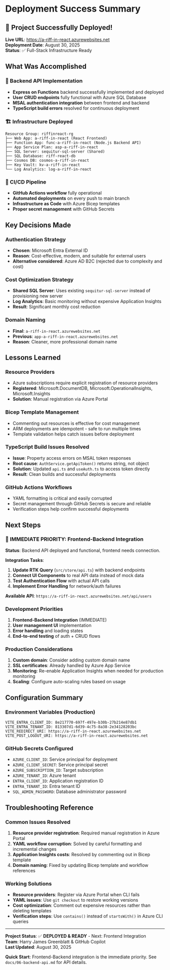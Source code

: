 # Deployment Success Summary

## 🎉 Project Successfully Deployed!

**Live URL**: https://a-riff-in-react.azurewebsites.net  
**Deployment Date**: August 30, 2025  
**Status**: ✅ Full-Stack Infrastructure Ready

## What Was Accomplished

### 🔄 Backend API Implementation
- **Express on Functions** backend successfully implemented and deployed
- **User CRUD endpoints** fully functional with Azure SQL Database
- **MSAL authentication integration** between frontend and backend
- **TypeScript build errors** resolved for continuous deployment

### 🏗️ Infrastructure Deployed
```
Resource Group: riffinreact-rg
├── Web App: a-riff-in-react (React Frontend)
├── Function App: func-a-riff-in-react (Node.js Backend API)
├── App Service Plan: asp-a-riff-in-react
├── SQL Server: sequitur-sql-server (Shared)
├── SQL Database: riff-react-db
├── Cosmos DB: cosmos-a-riff-in-react
├── Key Vault: kv-a-riff-in-react
└── Log Analytics: log-a-riff-in-react
```

### 🔧 CI/CD Pipeline
- **GitHub Actions workflow** fully operational
- **Automated deployments** on every push to main branch
- **Infrastructure as Code** with Azure Bicep templates
- **Proper secret management** with GitHub Secrets

## Key Decisions Made

### Authentication Strategy
- **Chosen**: Microsoft Entra External ID
- **Reason**: Cost-effective, modern, and suitable for external users
- **Alternative considered**: Azure AD B2C (rejected due to complexity and cost)

### Cost Optimization Strategy
- **Shared SQL Server**: Uses existing `sequitur-sql-server` instead of provisioning new server
- **Log Analytics**: Basic monitoring without expensive Application Insights
- **Result**: Significant monthly cost reduction

### Domain Naming
- **Final**: `a-riff-in-react.azurewebsites.net`
- **Previous**: `app-a-riff-in-react.azurewebsites.net`
- **Reason**: Cleaner, more professional domain name

## Lessons Learned

### Resource Providers
- Azure subscriptions require explicit registration of resource providers
- **Registered**: Microsoft.DocumentDB, Microsoft.OperationalInsights, Microsoft.Insights
- **Solution**: Manual registration via Azure Portal

### Bicep Template Management
- Commenting out resources is effective for cost management
- ARM deployments are idempotent - safe to run multiple times
- Template validation helps catch issues before deployment

### TypeScript Build Issues Resolved
- **Issue**: Property access errors on MSAL token responses
- **Root cause**: `AuthService.getApiToken()` returns string, not object
- **Solution**: Updated `api.ts` and `useAuth.ts` to access token directly
- **Result**: Clean builds and successful deployments

### GitHub Actions Workflows
- YAML formatting is critical and easily corrupted
- Secret management through GitHub Secrets is secure and reliable
- Verification steps help confirm successful deployments

## Next Steps

### 🎯 IMMEDIATE PRIORITY: Frontend-Backend Integration

**Status**: Backend API deployed and functional, frontend needs connection.

**Integration Tasks**:
1. **Update RTK Query** (`src/store/api.ts`) with backend endpoints
2. **Connect UI Components** to real API data instead of mock data  
3. **Test Authentication Flow** with actual API calls
4. **Implement Error Handling** for network/auth failures

**Available API**: `https://a-riff-in-react.azurewebsites.net/api/users`

### Development Priorities
1. **Frontend-Backend Integration** (IMMEDIATE)
2. **User management UI** implementation
3. **Error handling** and loading states
4. **End-to-end testing** of auth + CRUD flows

### Production Considerations
1. **Custom domain**: Consider adding custom domain name
2. **SSL certificates**: Already handled by Azure App Service
3. **Monitoring**: Re-enable Application Insights when needed for production monitoring
4. **Scaling**: Configure auto-scaling rules based on usage

## Configuration Summary

### Environment Variables (Production)
```
VITE_ENTRA_CLIENT_ID: 8e217770-697f-497e-b30b-27b214e87db1
VITE_ENTRA_TENANT_ID: 813307d1-6d39-4c75-8a38-2e34128203bc
VITE_REDIRECT_URI: https://a-riff-in-react.azurewebsites.net
VITE_POST_LOGOUT_URI: https://a-riff-in-react.azurewebsites.net
```

### GitHub Secrets Configured
- `AZURE_CLIENT_ID`: Service principal for deployment
- `AZURE_CLIENT_SECRET`: Service principal secret
- `AZURE_SUBSCRIPTION_ID`: Target subscription
- `AZURE_TENANT_ID`: Azure tenant
- `ENTRA_CLIENT_ID`: Application registration ID
- `ENTRA_TENANT_ID`: Entra tenant ID
- `SQL_ADMIN_PASSWORD`: Database administrator password

## Troubleshooting Reference

### Common Issues Resolved
1. **Resource provider registration**: Required manual registration in Azure Portal
2. **YAML workflow corruption**: Solved by careful formatting and incremental changes
3. **Application Insights costs**: Resolved by commenting out in Bicep template
4. **Domain naming**: Fixed by updating Bicep template and workflow references

### Working Solutions
- **Resource providers**: Register via Azure Portal when CLI fails
- **YAML issues**: Use `git checkout` to restore working versions
- **Cost optimization**: Comment out expensive resources rather than deleting templates
- **Verification steps**: Use `contains()` instead of `startsWith()` in Azure CLI queries

---

**Project Status**: ✅ **DEPLOYED & READY** - Next: Frontend Integration  
**Team**: Harry James Greenblatt & GitHub Copilot  
**Last Updated**: August 30, 2025

**Quick Start**: Frontend-Backend integration is the immediate priority. See `docs/06-backend-api.md` for API details.

